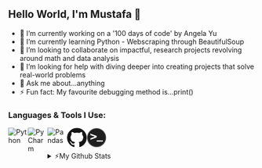 ## Hello World, I'm Mustafa 👋

- 🔭 I’m currently working on a '100 days of code' by Angela Yu
- 🌱 I’m currently learning Python - Webscraping through BeautifulSoup
- 👯 I’m looking to collaborate on impactful, research projects revolving around math and data analysis
- 🤔 I’m looking for help with diving deeper into creating projects that solve real-world problems
- 💬 Ask me about...anything
- ⚡ Fun fact: My favourite debugging method is...print()

### Languages & Tools I Use:

<img align="left" alt="Python" width="40px" src="https://raw.githubusercontent.com/marwin1991/profile-technology-icons/main/icons/python.png" />
<img align="left" alt="PyCharm" width="40px" src="https://raw.githubusercontent.com/marwin1991/profile-technology-icons/main/icons/pycharm.png" />
<img align="left" alt="Pandas" width="40px" src="https://raw.githubusercontent.com/marwin1991/profile-technology-icons/main/icons/pandas.png" />
<img align="left" alt="GitHub" width="40px" src="https://raw.githubusercontent.com/github/explore/master/topics/github/github.png" />
<img align="left" alt="Terminal" width="40px" src="https://raw.githubusercontent.com/github/explore/master/topics/terminal/terminal.png" />

<br><br>

<details>
  <summary>⚡️My Github Stats</summary>
  <br>
  
  [![Mustafa's GitHub stats](https://github-readme-stats.vercel.app/api?username=MustafaLearnsToCode)](https://github.com/anuraghazra/github-readme-stats) [![Top Languages](https://github-readme-stats.vercel.app/api/top-langs/?username=MustafaLearnsToCode)](https://github.com/anuraghazra/github-readme-stats)

</details>


